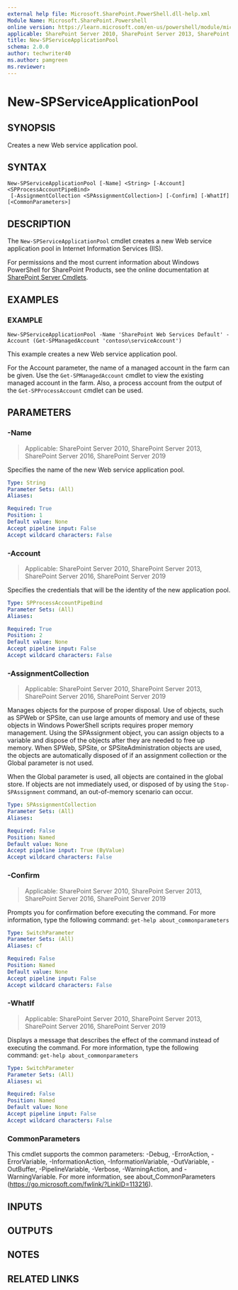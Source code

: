 ```yaml
---
external help file: Microsoft.SharePoint.PowerShell.dll-help.xml
Module Name: Microsoft.SharePoint.Powershell
online version: https://learn.microsoft.com/en-us/powershell/module/microsoft.sharepoint.powershell/new-spserviceapplicationpool
applicable: SharePoint Server 2010, SharePoint Server 2013, SharePoint Server 2016, SharePoint Server 2019
title: New-SPServiceApplicationPool
schema: 2.0.0
author: techwriter40
ms.author: pamgreen
ms.reviewer:
---
```


# New-SPServiceApplicationPool

## SYNOPSIS
Creates a new Web service application pool.

## SYNTAX

```
New-SPServiceApplicationPool [-Name] <String> [-Account] <SPProcessAccountPipeBind>
 [-AssignmentCollection <SPAssignmentCollection>] [-Confirm] [-WhatIf] [<CommonParameters>]
```

## DESCRIPTION
The `New-SPServiceApplicationPool` cmdlet creates a new Web service application pool in Internet Information Services (IIS).

For permissions and the most current information about Windows PowerShell for SharePoint Products, see the online documentation at [SharePoint Server Cmdlets](https://learn.microsoft.com/powershell/sharepoint/sharepoint-server/sharepoint-server-cmdlets).

## EXAMPLES

### EXAMPLE
```
New-SPServiceApplicationPool -Name 'SharePoint Web Services Default' -Account (Get-SPManagedAccount 'contoso\serviceAccount')
```

This example creates a new Web service application pool.

For the Account parameter, the name of a managed account in the farm can be given.
Use the `Get-SPManagedAccount` cmdlet to view the existing managed account in the farm.
Also, a process account from the output of the `Get-SPProcessAccount` cmdlet can be used.

## PARAMETERS

### -Name

> Applicable: SharePoint Server 2010, SharePoint Server 2013, SharePoint Server 2016, SharePoint Server 2019

Specifies the name of the new Web service application pool.

```yaml
Type: String
Parameter Sets: (All)
Aliases:

Required: True
Position: 1
Default value: None
Accept pipeline input: False
Accept wildcard characters: False
```

### -Account

> Applicable: SharePoint Server 2010, SharePoint Server 2013, SharePoint Server 2016, SharePoint Server 2019

Specifies the credentials that will be the identity of the new application pool.

```yaml
Type: SPProcessAccountPipeBind
Parameter Sets: (All)
Aliases:

Required: True
Position: 2
Default value: None
Accept pipeline input: False
Accept wildcard characters: False
```

### -AssignmentCollection

> Applicable: SharePoint Server 2010, SharePoint Server 2013, SharePoint Server 2016, SharePoint Server 2019

Manages objects for the purpose of proper disposal.
Use of objects, such as SPWeb or SPSite, can use large amounts of memory and use of these objects in Windows PowerShell scripts requires proper memory management.
Using the SPAssignment object, you can assign objects to a variable and dispose of the objects after they are needed to free up memory.
When SPWeb, SPSite, or SPSiteAdministration objects are used, the objects are automatically disposed of if an assignment collection or the Global parameter is not used.

When the Global parameter is used, all objects are contained in the global store.
If objects are not immediately used, or disposed of by using the `Stop-SPAssignment` command, an out-of-memory scenario can occur.

```yaml
Type: SPAssignmentCollection
Parameter Sets: (All)
Aliases:

Required: False
Position: Named
Default value: None
Accept pipeline input: True (ByValue)
Accept wildcard characters: False
```

### -Confirm

> Applicable: SharePoint Server 2010, SharePoint Server 2013, SharePoint Server 2016, SharePoint Server 2019

Prompts you for confirmation before executing the command.
For more information, type the following command: `get-help about_commonparameters`

```yaml
Type: SwitchParameter
Parameter Sets: (All)
Aliases: cf

Required: False
Position: Named
Default value: None
Accept pipeline input: False
Accept wildcard characters: False
```

### -WhatIf

> Applicable: SharePoint Server 2010, SharePoint Server 2013, SharePoint Server 2016, SharePoint Server 2019

Displays a message that describes the effect of the command instead of executing the command.
For more information, type the following command: `get-help about_commonparameters`

```yaml
Type: SwitchParameter
Parameter Sets: (All)
Aliases: wi

Required: False
Position: Named
Default value: None
Accept pipeline input: False
Accept wildcard characters: False
```

### CommonParameters
This cmdlet supports the common parameters: -Debug, -ErrorAction, -ErrorVariable, -InformationAction, -InformationVariable, -OutVariable, -OutBuffer, -PipelineVariable, -Verbose, -WarningAction, and -WarningVariable. For more information, see about_CommonParameters (https://go.microsoft.com/fwlink/?LinkID=113216).

## INPUTS

## OUTPUTS

## NOTES

## RELATED LINKS
